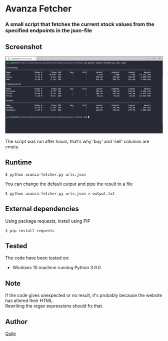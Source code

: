 # Avanza Fetcher
### A small script that fetches the current stock values from the specified endpoints in the json-file

## Screenshot
![Screenshot of the program](images/result.png?raw=true "Screenshot of the program")

The script was run after hours, that's why 'buy' and 'sell' columns are empty.

## Runtime
```
$ python avanza-fetcher.py urls.json
```

You can change the default output and pipe the result to a file
```
$ python avanza-fetcher.py urls.json > output.txt
```

## External dependencies
Using package requests, install using PIP
```
$ pip install requests
```

## Tested
The code have been tested on:
- Windows 10 machine running Python 3.9.0

## Note
If the code gives unexpected or no result, it's probably because the website has altered their HTML. \
Rewriting the regex expressions should fix that.

## Author
[Qulle](https://github.com/qulle/)